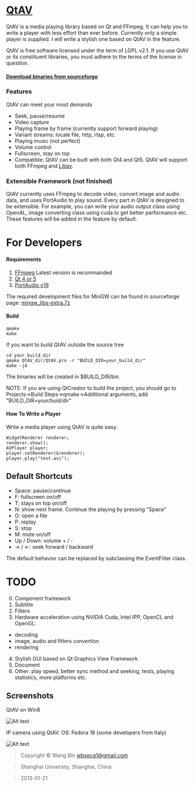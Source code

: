 # [QtAV](https://sourceforge.net/projects/qtav)

QtAV is a media playing library based on Qt and FFmpeg. It can help you to write a player
with less effort than ever before. Currently only a simple player is supplied. I will write a
stylish one based on QtAV in the feature.

QtAV is free software licensed under the term of LGPL v2.1. If you use QtAV or its constituent libraries,
you must adhere to the terms of the license in question.

#### [Download binaries from sourceforge](https://sourceforge.net/projects/qtav/files)


### Features

QtAV can meet your most demands

- Seek, pause/resume
- Video capture
- Playing frame by frame (currently support forward playing)
- Variant streams: locale file, http, rtsp, etc.
- Playing music (not perfect)
- Volume control
- Fullscreen, stay on top
- Compatible: QtAV can be built with both Qt4 and Qt5. QtAV will support
  both FFmpeg and [Libav](http://libav.org).

### Extensible Framework (not finished)

  QtAV currently uses FFmpeg to decode video, convert image and audio data, and uses PortAudio to play
  sound. Every part in QtAV is designed to be extensible. For example, you can write your audio output
  class using OpenAL, image converting class using cuda to get better performance etc. These features
  will be added in the feature by default.


# For Developers

#### Requirements

1. [FFmpeg](http://ffmpeg.org) Latest version is recommanded
2. [Qt 4 or 5](http://qt-project.org/downloads)
3. [PortAudio v19](http://www.portaudio.com/download.html)

The required development files for MinGW can be found in sourceforge
page: [mingw_libs-extra.7z](http://sourceforge.net/projects/qtav/files/mingw_libs-extra.7z/download)

#### Build

    qmake
    make

If you want to build QtAV outside the source tree

    cd your_build_dir
    qmake QtAV_dir/QtAV.pro -r "BUILD_DIR=your_build_dir"
    make -j4

  The binaries will be created in $BUILD_DIR/bin

  NOTE: If you are using QtCreator to build the project, you should go to Projects->Build Steps->qmake->Additional arguments, add "BUILD_DIR=your/buid/dir"

#### How To Write a Player

Wrtie a media player using QtAV is quite easy.

    WidgetRenderer renderer;
    renderer.show();
    AVPlayer player;
    player.setRenderer(&renderer);
    player.play("test.avi");



Default Shortcuts
-----------------
- Space: pause/continue
- F: fullscreen on/off
- T: stays on top on/off
- N: show next frame. Continue the playing by pressing "Space"
- O: open a file
- P: replay
- S: stop
- M: mute on/off
- Up / Down: volume + / -
- -> / <-: seek forward / backward

The default behavior can be replaced by subclassing the EventFilter class.

# TODO

0. Component framework
1. Subtitle
2. Filters
3. Hardware acceleration using NVIDIA Cuda, Intel IPP, OpenCL and OpenGL:
  * decoding
  * image, audio and filters convertion
  * rendering
4. Stylish GUI based on Qt Graphics View Framework
5. Document
6. Other: play speed, better sync method and seeking, tests, playing statistics,
   more platforms etc.

Screenshots
----------

QtAV on Win8

![Alt text](https://github.com/downloads/wang-bin/QtAV/screenshot.png "simple player")

IP camera using QtAV. OS: Fedora 18 (some developers from Italy)

![Alt text](https://sourceforge.net/projects/qtav/screenshots/ip_camera.jpg "ip camera")


> Copyright &copy; Wang Bin wbsecg1@gmail.com

> Shanghai University, Shanghai, China

> 2013-01-21
